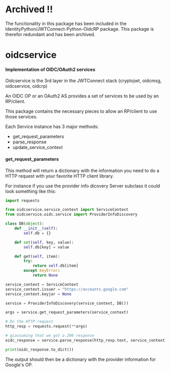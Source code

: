 # Archived !!

The functionality in this package has been included in the IdentityPython/JWTConnect-Python-OidcRP package.
This package is therefor redundant and has been archived.

# oidcservice
#### Implementation of OIDC/OAuth2 services

Oidcservice is the 3rd layer in the
JWTConnect stack (cryptojwt, oidcmsg, oidcservice, oidcrp)

An OIDC OP or an OAuth2 AS provides a set of services to be used by an
RP/client.

This package contains the necessary pieces to allow an RP/client to use those
services.

Each Service instance has 3 major methods:

  * get_request_parameters
  * parse_response
  * update_service_context

#### get_request_parameters

This method will return a dictionary with the information you need to
do a HTTP request with your favorite HTTP client library.

For instance if you use the provider info dicovery Server subclass it could
look something like this:

```python
import requests

from oidcservice.service_context import ServiceContext
from oidcservice.oidc.service import ProviderInfoDiscovery

class DB(object):
    def __init__(self):
        self.db = {}

    def set(self, key, value):
        self.db[key] = value

    def get(self, item):
        try:
            return self.db[item]
        except KeyError:
            return None

service_context = ServiceContext
service_context.issuer = "https://accounts.google.com"
service_context.keyjar = None

service = ProviderInfoDiscovery(service_context, DB())

args = service.get_request_parameters(service_context)

# Do the HTTP request
http_resp = requests.request(**args)

# giassuming that we got a 200 response
oidc_response = service.parse_response(http_resp.text, service_context)

print(oidc_response.to_dict())
```

The output should then be a dictionary with the provider information for
Google's OP.
